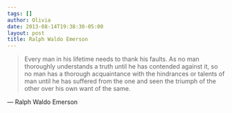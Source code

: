 ```yaml
---
tags: []
author: Olivia
date: 2013-08-14T19:38:30-05:00
layout: post
title: Ralph Waldo Emerson
---
```


> Every man in his lifetime needs to thank his faults. As no man thoroughly understands a truth until he has contended against it, so no man has a thorough acquaintance with the hindrances or talents of man until he has suffered from the one and seen the triumph of the other over his own want of the same.

— Ralph Waldo Emerson
